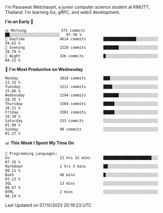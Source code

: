 
I'm Passawat Wetchasart, a junior computer science student at KMUTT, Thailand. I'm learning Go, gRPC, and web3 development.



<!--START_SECTION:waka-->
**I'm an Early 🐤** 

```text
🌞 Morning                572 commits         ██░░░░░░░░░░░░░░░░░░░░░░░   07.39 % 
🌆 Daytime                4614 commits        ███████████████░░░░░░░░░░   59.61 % 
🌃 Evening                2228 commits        ███████░░░░░░░░░░░░░░░░░░   28.79 % 
🌙 Night                  326 commits         █░░░░░░░░░░░░░░░░░░░░░░░░   04.21 % 
```
📅 **I'm Most Productive on Wednesday** 

```text
Monday                   1018 commits        ███░░░░░░░░░░░░░░░░░░░░░░   13.15 % 
Tuesday                  1212 commits        ████░░░░░░░░░░░░░░░░░░░░░   15.66 % 
Wednesday                2194 commits        ███████░░░░░░░░░░░░░░░░░░   28.35 % 
Thursday                 1564 commits        █████░░░░░░░░░░░░░░░░░░░░   20.21 % 
Friday                   1501 commits        █████░░░░░░░░░░░░░░░░░░░░   19.39 % 
Saturday                 153 commits         ░░░░░░░░░░░░░░░░░░░░░░░░░   01.98 % 
Sunday                   98 commits          ░░░░░░░░░░░░░░░░░░░░░░░░░   01.27 % 
```


📊 **This Week I Spent My Time On** 

```text
💬 Programming Languages: 
Go                       22 hrs 32 mins      ██████████████████████░░░   87.35 % 
Markdown                 2 hrs 5 mins        ██░░░░░░░░░░░░░░░░░░░░░░░   08.11 % 
Bash                     48 mins             █░░░░░░░░░░░░░░░░░░░░░░░░   03.13 % 
SQL                      13 mins             ░░░░░░░░░░░░░░░░░░░░░░░░░   00.87 % 
HTML                     2 mins              ░░░░░░░░░░░░░░░░░░░░░░░░░   00.19 % 
```


 Last Updated on 07/10/2023 20:19:23 UTC
<!--END_SECTION:waka-->

<!--
**markpassawat/markpassawat** is a ✨ _special_ ✨ repository because its `README.md` (this file) appears on your GitHub profile.

Here are some ideas to get you started:

- 🔭 I’m currently working on ...
- 🌱 I’m currently learning ...
- 👯 I’m looking to collaborate on ...
- 🤔 I’m looking for help with ...
- 💬 Ask me about ...
- 📫 How to reach me: ...
- 😄 Pronouns: He/Him
- ⚡ Fun fact: ...
-->
